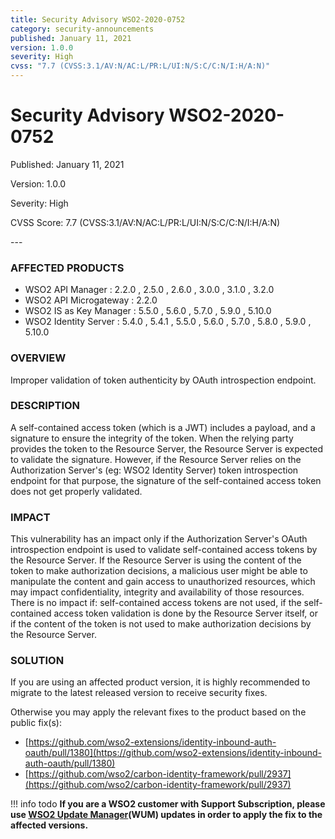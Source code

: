 ```yaml
---
title: Security Advisory WSO2-2020-0752
category: security-announcements
published: January 11, 2021
version: 1.0.0
severity: High
cvss: "7.7 (CVSS:3.1/AV:N/AC:L/PR:L/UI:N/S:C/C:N/I:H/A:N)"
---
```


# Security Advisory WSO2-2020-0752

<p class="doc-info">Published: January 11, 2021</p>
<p class="doc-info">Version: 1.0.0</p>
<p class="doc-info">Severity: High</p>
<p class="doc-info">CVSS Score: 7.7 (CVSS:3.1/AV:N/AC:L/PR:L/UI:N/S:C/C:N/I:H/A:N)</p>
---

### AFFECTED PRODUCTS
* WSO2 API Manager : 2.2.0 , 2.5.0 , 2.6.0 , 3.0.0 , 3.1.0 , 3.2.0
* WSO2 API Microgateway : 2.2.0
* WSO2 IS as Key Manager : 5.5.0 , 5.6.0 , 5.7.0 , 5.9.0 , 5.10.0
* WSO2 Identity Server : 5.4.0 , 5.4.1 , 5.5.0 , 5.6.0 , 5.7.0 , 5.8.0 , 5.9.0 , 5.10.0


### OVERVIEW
Improper validation of token authenticity by OAuth introspection endpoint.


### DESCRIPTION
A self-contained access token (which is a JWT) includes a payload, and a signature to ensure the integrity of the token. When the relying party provides the token to the Resource Server, the Resource Server is expected to validate the signature. However, if the Resource Server relies on the Authorization Server's (eg: WSO2 Identity Server) token introspection endpoint for that purpose, the signature of the self-contained access token does not get properly validated.


### IMPACT
This vulnerability has an impact only if the Authorization Server's OAuth introspection endpoint is used to validate self-contained access tokens by the Resource Server. If the Resource Server is using the content of the token to make authorization decisions, a malicious user might be able to manipulate the content and gain access to unauthorized resources, which may impact confidentiality, integrity and availability of those resources. There is no impact if: self-contained access tokens are not used, if the self-contained access token validation is done by the Resource Server itself, or if the content of the token is not used to make authorization decisions by the Resource Server.


### SOLUTION
If you are using an affected product version, it is highly recommended to migrate to the latest released version to receive security fixes.

Otherwise you may apply the relevant fixes to the product based on the public fix(s):

* [https://github.com/wso2-extensions/identity-inbound-auth-oauth/pull/1380](https://github.com/wso2-extensions/identity-inbound-auth-oauth/pull/1380)
* [https://github.com/wso2/carbon-identity-framework/pull/2937](https://github.com/wso2/carbon-identity-framework/pull/2937)


!!! info todo
    **If you are a WSO2 customer with Support Subscription, please use [WSO2 Update Manager](https://wso2.com/updates/wum)(WUM) updates in order to apply the fix to the affected versions.**
